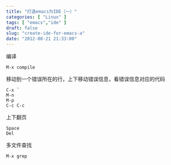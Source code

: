 ```yaml
---
title: "打造emacs为IDE（一）"
categories: [ "Linux" ]
tags: [ "emacs","ide" ]
draft: false
slug: "create-ide-for-emacs-a"
date: "2012-08-21 21:33:00"
---
```


 编译

    M-x compile

移动到一个错误所在的行，上下移动错误信息，看错误信息对应的代码

    C-x `
    M-n
    M-p
    C-c C-c


<!--more-->


上下翻页

    Space
    Del

多文件查找

    M-x grep

